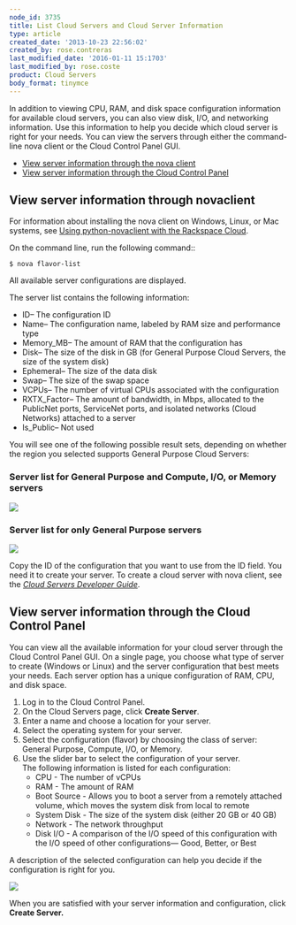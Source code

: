 ```yaml
---
node_id: 3735
title: List Cloud Servers and Cloud Server Information
type: article
created_date: '2013-10-23 22:56:02'
created_by: rose.contreras
last_modified_date: '2016-01-11 15:1703'
last_modified_by: rose.coste
product: Cloud Servers
body_format: tinymce
---
```


In addition to viewing CPU, RAM, and disk space configuration
information for available cloud servers, you can also view disk, I/O,
and networking information. Use this information to help you decide
which cloud server is right for your needs. You can view the servers
through either the command-line nova client or the Cloud Control Panel
GUI.

-   [View server information through the nova client](#novaclient)
-   [View server information through the Cloud Control
    Panel](#flavors_CP)

View server information through novaclient
------------------------------------------

For information about installing the nova client on Windows, Linux, or
Mac systems, see  [Using python-novaclient with the Rackspace
Cloud](/knowledge_center/article/using-python-novaclient-with-the-rackspace-cloud).

On the command line, run the following command::

    $ nova flavor-list

All available server configurations are displayed.

The server list contains the following information:

-   ID&ndash; The configuration ID
-   Name&ndash; The configuration name, labeled by RAM size and performance
    type
-   Memory\_MB&ndash; The amount of RAM that the configuration has
-   Disk&ndash; The size of the disk in GB (for General Purpose Cloud
    Servers, the size of the system disk)
-   Ephemeral&ndash; The size of the data disk
-   Swap&ndash; The size of the swap space
-   VCPUs&ndash; The number of virtual CPUs associated with the configuration
-   RXTX\_Factor&ndash; The amount of bandwidth, in Mbps, allocated to the
    PublicNet ports, ServiceNet ports, and isolated networks (Cloud
    Networks) attached to a server
-   Is\_Public&ndash; Not used

You will see one of the following possible result sets, depending on
whether the region you selected supports General Purpose Cloud Servers:

### **Server list for General Purpose and Compute, I/O, or Memory servers**

![](/knowledge_center/sites/default/files/field/image/Screen%20Shot%202013-10-11%20at%205.03.29%20PM_0_0.png)

###  

### **Server list for only General Purpose servers**

![](/knowledge_center/sites/default/files/field/image/Screen%20Shot%202013-10-11%20at%205.04.01%20PM_0_0.png)

Copy the ID of the configuration that you want to use from the ID field.
You need it to create your server. To create a cloud server with nova
client, see the *[Cloud Servers Developer
Guide](https://developer.rackspace.com/docs/cloud-servers/v2/developer-guide/)*.

 

View server information through the Cloud Control Panel
-------------------------------------------------------

You can view all the available information for your cloud server through
the Cloud Control Panel GUI. On a single page, you choose what type of
server to create (Windows or Linux) and the server configuration that
best meets your needs. Each server option has a unique configuration of
RAM, CPU, and disk space.

1.  Log in to the Cloud Control Panel.
2.  On the Cloud Servers page, click **Create Server**.
3.  Enter a name and choose a location for your server.
4.  Select the operating system for your server.
5.  Select the configuration (flavor) by choosing the class of server:
    General Purpose, Compute, I/O, or Memory.
6.  Use the slider bar to select the configuration of your server.\
     The following information is listed for each configuration:
    -   CPU - The number of vCPUs
    -   RAM - The amount of RAM
    -   Boot Source - Allows you to boot a server from a remotely
        attached volume, which moves the system disk from local to
        remote 
    -   System Disk - The size of the system disk (either 20 GB or 40
        GB)
    -   Network - The network throughput
    -   Disk I/O - A comparison of the I/O speed of this configuration
        with the I/O speed of other configurations&mdash; Good, Better, or
        Best

A description of the selected configuration can help you decide if the
configuration is right for you.

![](/knowledge_center/sites/default/files/field/image/CP-PF_IMG.png)

When you are satisfied with your server information and configuration,
click **Create Server.**

